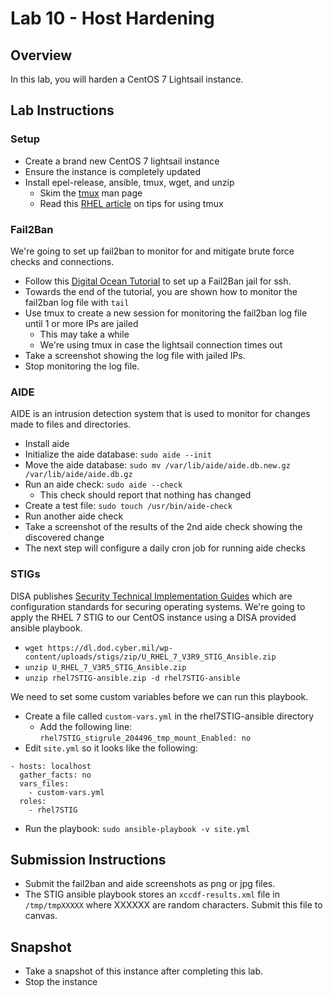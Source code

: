 # Lab 10 - Host Hardening

## Overview
In this lab, you will harden a CentOS 7 Lightsail instance. 

## Lab Instructions

### Setup

- Create a brand new CentOS 7 lightsail instance
- Ensure the instance is completely updated
- Install epel-release, ansible, tmux, wget, and unzip
  - Skim the [tmux](https://linux.die.net/man/1/tmux) man page
  - Read this [RHEL article](https://www.redhat.com/sysadmin/tips-using-tmux) on tips for using tmux

### Fail2Ban

We're going to set up fail2ban to monitor for and mitigate brute force checks and connections.

- Follow this [Digital Ocean Tutorial](https://www.digitalocean.com/community/tutorials/how-to-protect-ssh-with-fail2ban-on-centos-7) to set up a Fail2Ban jail for ssh. 
- Towards the end of the tutorial, you are shown how to monitor the fail2ban log file with `tail`
- Use tmux to create a new session for monitoring the fail2ban log file until 1 or more IPs are jailed
  - This may take a while
  - We're using tmux in case the lightsail connection times out
- Take a screenshot showing the log file with jailed IPs. 
- Stop monitoring the log file.

### AIDE

AIDE is an intrusion detection system that is used to monitor for changes made to files and directories.

- Install aide
- Initialize the aide database: `sudo aide --init`
- Move the aide database: `sudo mv /var/lib/aide/aide.db.new.gz /var/lib/aide/aide.db.gz`
- Run an aide check: `sudo aide --check`
  - This check should report that nothing has changed
- Create a test file: `sudo touch /usr/bin/aide-check`
- Run another aide check
- Take a screenshot of the results of the 2nd aide check showing the discovered change
- The next step will configure a daily cron job for running aide checks

### STIGs

DISA publishes [Security Technical Implementation Guides](https://public.cyber.mil/stigs/) which are configuration standards for securing operating systems. We're going to apply the RHEL 7 STIG to our CentOS instance using a DISA provided ansible playbook. 

- `wget https://dl.dod.cyber.mil/wp-content/uploads/stigs/zip/U_RHEL_7_V3R9_STIG_Ansible.zip`
- `unzip U_RHEL_7_V3R5_STIG_Ansible.zip`
- `unzip rhel7STIG-ansible.zip -d rhel7STIG-ansible`

We need to set some custom variables before we can run this playbook.

- Create a file called `custom-vars.yml` in the rhel7STIG-ansible directory
  - Add the following line: `rhel7STIG_stigrule_204496_tmp_mount_Enabled: no`
- Edit `site.yml` so it looks like the following:
```
- hosts: localhost
  gather_facts: no
  vars_files:
    - custom-vars.yml
  roles:
    - rhel7STIG
```
- Run the playbook: `sudo ansible-playbook -v site.yml`


## Submission Instructions

- Submit the fail2ban and aide screenshots as png or jpg files.
- The STIG ansible playbook stores an `xccdf-results.xml` file in `/tmp/tmpXXXXX` where XXXXXX are random characters. Submit this file to canvas.

## Snapshot

- Take a snapshot of this instance after completing this lab.
- Stop the instance
